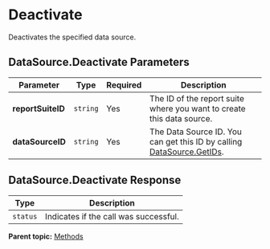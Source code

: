 # Deactivate

Deactivates the specified data source.

## DataSource.Deactivate Parameters

|Parameter|Type|Required|Description|
|---------|----|--------|-----------|
|**reportSuiteID** |`string` |Yes| The ID of the report suite where you want to create this data source. |
|**dataSourceID** |`string` |Yes| The Data Source ID. You can get this ID by calling [DataSource.GetIDs](r_getIDs.md#). |

## DataSource.Deactivate Response

|Type|Description|
|----|-----------|
|`status` | Indicates if the call was successful. |

**Parent topic:** [Methods](../methods/c_data_sources_methods.md)

